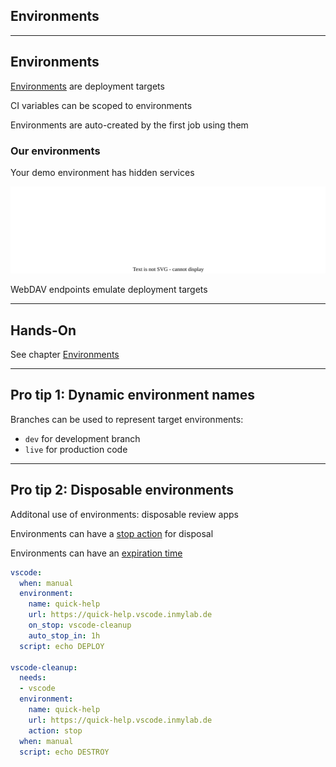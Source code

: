<!-- .slide: id="gitlab_environments" class="vertical-center" -->

<i class="fa-duotone fa-fence fa-8x" style="float: right; color: grey;"></i>

## Environments

---

## Environments

[Environments](https://docs.gitlab.com/ee/ci/environments/) are deployment targets

CI variables can be scoped to environments

Environments are auto-created by the first job using them

### Our environments

Your demo environment has hidden services

![](160_gitlab_ci/100_environments/webdav.drawio.svg) <!-- .element: style="width: 70%;" -->

WebDAV endpoints emulate deployment targets

---

## Hands-On

See chapter [Environments](/hands-on/2025-05-14/100_environments/exercise/)

---

## Pro tip 1: Dynamic environment names

Branches can be used to represent target environments:

- `dev` for development branch
- `live` for production code

---

## Pro tip 2: Disposable environments

Additonal use of environments: disposable review apps

Environments can have a [stop action](https://docs.gitlab.com/ee/ci/environments/index.html#stopping-an-environment) for disposal

Environments can have an [expiration time](https://docs.gitlab.com/ee/ci/yaml/#environmentauto_stop_in)

```yaml
vscode:
  when: manual
  environment:
    name: quick-help
    url: https://quick-help.vscode.inmylab.de
    on_stop: vscode-cleanup
    auto_stop_in: 1h
  script: echo DEPLOY

vscode-cleanup:
  needs:
  - vscode
  environment:
    name: quick-help
    url: https://quick-help.vscode.inmylab.de
    action: stop
  when: manual
  script: echo DESTROY
```

<!-- .element: style="font-size: x-large;" -->
